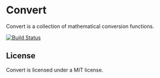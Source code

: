# Convert

Convert is a collection of mathematical conversion functions.


[![Build Status](https://travis-ci.org/Masterminds/convert.png?branch=master)](https://travis-ci.org/Masterminds/convert)

## License

Convert is licensed under a MIT license.